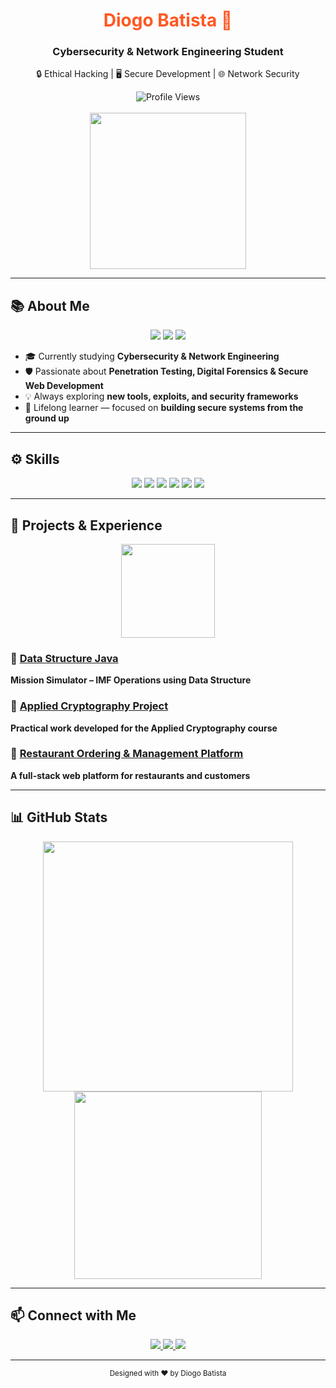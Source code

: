 <!-- ==================== HEADER ==================== -->
<div align="center">
  <h1 style="color:#ff5722;">Diogo Batista 🚀</h1>
  <h3>Cybersecurity & Network Engineering Student</h3>
  <p>🔒 Ethical Hacking | 🖥 Secure Development | 🌐 Network Security</p>
  
  <img src="https://komarev.com/ghpvc/?username=diogopbatista-school&style=flat-square" alt="Profile Views"/>
  <br><br>
  
  <!-- Animated Developer GIF -->
  <img src="https://media.tenor.com/NzK5p9zBkUgAAAAd/programmer.gif" width="250"/>
</div>

---

<!-- ==================== ABOUT ME ==================== -->
## 📚 About Me
<div align="center">
<img src="https://img.shields.io/badge/Learning-Cybersecurity-blue?style=for-the-badge&logo=readme"/>
<img src="https://img.shields.io/badge/Focus-PenTesting-green?style=for-the-badge&logo=readme"/>
<img src="https://img.shields.io/badge/Tools-KaliLinux-red?style=for-the-badge&logo=linux"/>
</div>

- 🎓 Currently studying **Cybersecurity & Network Engineering**  
- 🛡 Passionate about **Penetration Testing, Digital Forensics & Secure Web Development**  
- 💡 Always exploring **new tools, exploits, and security frameworks**  
- 🌱 Lifelong learner — focused on **building secure systems from the ground up**

---

<!-- ==================== SKILLS ==================== -->
## ⚙️ Skills

<div align="center">
<img src="https://img.shields.io/badge/Python-3776AB?style=for-the-badge&logo=python&logoColor=white"/>
<img src="https://img.shields.io/badge/Java-007396?style=for-the-badge&logo=java&logoColor=white"/>
<img src="https://img.shields.io/badge/JavaScript-F7DF1E?style=for-the-badge&logo=javascript&logoColor=black"/>
<img src="https://img.shields.io/badge/HTML5-E34F26?style=for-the-badge&logo=html5&logoColor=white"/>
<img src="https://img.shields.io/badge/CSS3-1572B6?style=for-the-badge&logo=css3&logoColor=white"/>
<img src="https://img.shields.io/badge/KaliLinux-557C94?style=for-the-badge&logo=kalilinux&logoColor=white"/>
</div>

---

<!-- ==================== PROJECTS ==================== -->
## 💼 Projects & Experience
<div align="center">
<img src="https://media.tenor.com/Zd3ZyQNRuZ8AAAAC/programming-code.gif" width="150"/>
</div>

### 🔹 [Data Structure Java](https://github.com/diogopbatista-school/estg-ed)
**Mission Simulator – IMF Operations using Data Structure**  

### 🔹 [Applied Cryptography Project](https://github.com/diogopbatista-school/estg-ca)
**Practical work developed for the Applied Cryptography course**  

### 🔹 [Restaurant Ordering & Management Platform](https://github.com/diogopbatista-school/estg-paw)
**A full-stack web platform for restaurants and customers**

---

<!-- ==================== GITHUB STATS ==================== -->
## 📊 GitHub Stats
<div align="center">
<img src="https://github-readme-stats.vercel.app/api?username=diogopbatista-school&theme=tokyonight&show_icons=true&count_private=true" width="400"/>
<img src="https://github-readme-stats.vercel.app/api/top-langs/?username=diogopbatista-school&theme=tokyonight&layout=compact" width="300"/>
</div>

---

<!-- ==================== CONNECT ==================== -->
## 📫 Connect with Me
<div align="center">
  <a href="https://linkedin.com/in/diogopbatista15" target="_blank">
    <img src="https://img.shields.io/badge/LinkedIn-0077B5?style=for-the-badge&logo=linkedin&logoColor=white"/>
  </a>
  <a href="https://github.com/diogopbatista-school" target="_blank">
    <img src="https://img.shields.io/badge/GitHub-181717?style=for-the-badge&logo=github&logoColor=white"/>
  </a>
  <a href="mailto:diogopbatista15@gmail.com">
    <img src="https://img.shields.io/badge/Email-D14836?style=for-the-badge&logo=gmail&logoColor=white"/>
  </a>
</div>

---

<div align="center">
  <sub>Designed with ❤️ by Diogo Batista</sub>
</div>

